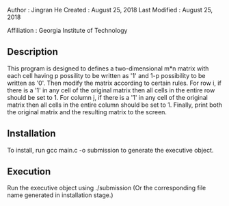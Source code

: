 Author        : Jingran He
Created       : August 25, 2018
Last Modified : August 25, 2018

Affiliation   : Georgia Institute of Technology


Description
--------------

This program is designed to defines a two-dimensional m*n matrix with each cell having p possility to be written as '1' and 1-p possibility to be written as '0'. Then modify the matrix according to certain rules. 
For row i, if there is a '1' in any cell of the original matrix then all cells in the entire row should be set to 1. 
For column j, if there is a '1' in any cell of the original matrix then all cells in the entire column should be set to 1.
Finally, print both the original matrix and the resulting matrix to the screen.


Installation
--------------

To install, run
  gcc main.c -o submission
to generate the executive object.

Execution
--------------

Run the executive object using
  ./submission
(Or the corresponding file name generated in installation stage.)
